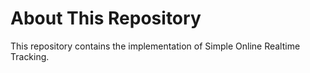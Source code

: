 # About This Repository

This repository contains the implementation of Simple Online Realtime Tracking.
